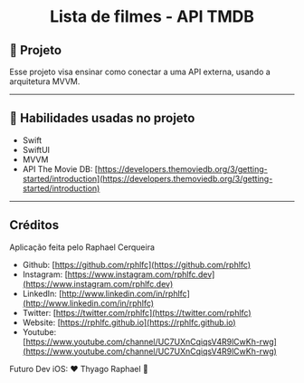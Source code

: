 <h1 align="center">
    Lista de filmes - API TMDB
</h1

---

## 🔖  Projeto

Esse projeto visa ensinar como conectar a uma API externa, usando a arquitetura MVVM.

---

## 🚀 Habilidades usadas no projeto

- Swift
- SwiftUI
- MVVM
- API The Movie DB: [https://developers.themoviedb.org/3/getting-started/introduction](https://developers.themoviedb.org/3/getting-started/introduction)

---

## Créditos

Aplicação feita pelo Raphael Cerqueira

- Github: [https://github.com/rphlfc](https://github.com/rphlfc)
- Instagram: [https://www.instagram.com/rphlfc.dev](https://www.instagram.com/rphlfc.dev)
- LinkedIn: [http://www.linkedin.com/in/rphlfc](http://www.linkedin.com/in/rphlfc)
- Twitter: [https://twitter.com/rphlfc](https://twitter.com/rphlfc)
- Website: [https://rphlfc.github.io](https://rphlfc.github.io)
- Youtube: [https://www.youtube.com/channel/UC7UXnCqiqsV4R9lCwKh-rwg](https://www.youtube.com/channel/UC7UXnCqiqsV4R9lCwKh-rwg)

Futuro Dev iOS: ♥  Thyago Raphael :wave:

